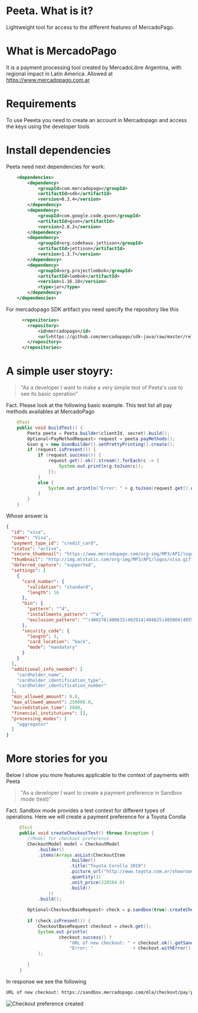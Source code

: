 # Peeta. What is it?
Lightweight tool for access to the different features of MercadoPago.

# What is MercadoPago
It is a payment processing tool created by MercadoLibre Argentina, with regional impact in Latin America. Allowed at https://www.mercadopago.com.ar

# Requirements
To use Peeeta you need to create an account in Mercadopago and access the keys using the developer tools

# Install dependencies
Peeta need next dependencies for work:
```xml
    <dependencies>
        <dependency>
            <groupId>com.mercadopago</groupId>
            <artifactId>sdk</artifactId>
            <version>0.3.4</version>
        </dependency>
        <dependency>
            <groupId>com.google.code.gson</groupId>
            <artifactId>gson</artifactId>
            <version>2.8.2</version>
        </dependency>
        <dependency>
            <groupId>org.codehaus.jettison</groupId>
            <artifactId>jettison</artifactId>
            <version>1.3.7</version>
        </dependency>
        <dependency>
            <groupId>org.projectlombok</groupId>
            <artifactId>lombok</artifactId>
            <version>1.16.18</version>
            <type>jar</type>
        </dependency>
    </dependencies>
```
For mercadopago SDK artifact you need specify the repository like this
```xml
      <repositories>
        <repository>
            <id>mercadopago</id>
            <url>https://github.com/mercadopago/sdk-java/raw/master/releases</url>
        </repository>
      </repositories>
```
# A simple user stoyry:
>"As a developer I want to make a very simple test of Peeta's use to see its basic operation"

Fact. Please look at the following basic example. This test list all pay methods availables at MercadoPago
```java
    @Test
    public void buildTest() {
        Peeta peeta = Peeta.builder(clientId, secret).build();
        Optional<PayMethodRequest> request = peeta.payMethods();
        Gson g = new GsonBuilder().setPrettyPrinting().create();
        if (request.isPresent()) {
            if (request.success()) {
                request.get().ok().stream().forEach(c -> {
                    System.out.println(g.toJson(c));
                }); 
            }
            else {
                System.out.println("Error: " + g.toJson(request.get().error()));
            }
        }
    }
```
Whose answer is
```json
{
  "id": "visa",
  "name": "Visa",
  "payment_type_id": "credit_card",
  "status": "active",
  "secure_thumbnail": "https://www.mercadopago.com/org-img/MP3/API/logos/visa.gif",
  "thumbnail": "http://img.mlstatic.com/org-img/MP3/API/logos/visa.gif",
  "deferred_capture": "supported",
  "settings": [
    {
      "card_number": {
        "validation": "standard",
        "length": 16
      },
      "bin": {
        "pattern": "^4",
        "installments_pattern": "^4",
        "exclusion_pattern": "^(400276|400615|402914|404625|405069|405515|405516|405755|405896|405897|406290|406291|406375|406652|406998|406999|408515|410082|410083|410121|410123|410853|411849|417309|421738|423623|428062|428063|428064|434795|437996|439818|442371|442548|444060|446343|446344|446347|450412|450799|451377|451701|451751|451756|451757|451758|451761|451763|451764|451765|451766|451767|451768|451769|451770|451772|451773|457596|457665|462815|463465|468508|473710|473711|473712|473714|473715|473716|473717|473718|473719|473720|473721|473722|473725|477051|477053|481397|481501|481502|481550|483002|483020|483188|489412|492528|499859|446344|446345|446346|400448)"
      },
      "security_code": {
        "length": 3,
        "card_location": "back",
        "mode": "mandatory"
      }
    }
  ],
  "additional_info_needed": [
    "cardholder_name",
    "cardholder_identification_type",
    "cardholder_identification_number"
  ],
  "min_allowed_amount": 0.0,
  "max_allowed_amount": 250000.0,
  "accreditation_time": 2880,
  "financial_institutions": [],
  "processing_modes": [
    "aggregator"
  ]
}
```
# More stories for you
Below I show you more features applicable to the context of payments with Peeta

>"As a developer I want to create a payment preference in Sandbox mode (test)"


Fact. Sandbox mode provides a test context for different types of operations. Here we will create a payment preference for a Toyota Corolla

```java
     @Test
     public void createCheckoutTest() throws Exception {
        //Model for checkout preference
        CheckoutModel model = CheckoutModel
            .builder()
            .items(Arrays.asList(CheckoutItem
                        .builder()
                        .title("Toyota Corolla 2019")
                        .picture_url("http://www.toyota.com.ar/showroom/corolla/images/gallery/02-03.jpg")
                        .quantity(1)
                        .unit_price(220584.0)
                        .build()
                ))
            .build();
        
        Optional<CheckoutBaseRequest> check = p.sandbox(true).createCheckout(model);
        
        if (check.isPresent()) {
            CheckoutBaseRequest checkout = check.get();
            System.out.println(
                    checkout.success() ? 
                        "URL of new checkout: " + checkout.ok().getSandbox_init_point() : 
                        "Error: "               + checkout.withError().getMessage()
            );
            
        }
     }
```
In response we see the following
```bash
URL of new checkout: https://sandbox.mercadopago.com/mla/checkout/pay?pref_id=139929232-0d4f364e-86c3-4215-9ddc-b9441fe3506b
```
![Checkout preference created](https://i.imgur.com/P6NZgTy.png)
